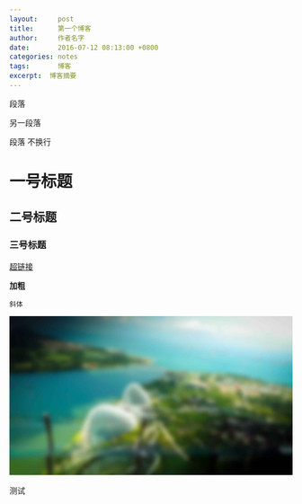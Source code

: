 ```yaml
---
layout:     post
title:      第一个博客
author:     作者名字
date:       2016-07-12 08:13:00 +0800
categories: notes
tags:       博客
excerpt:  博客摘要
---
```


段落

另一段落

段落
不换行

# 一号标题

## 二号标题

### 三号标题

[超链接](http://www.baidu.com)

**加粗**

``斜体``

![图片](/images/header-bg.jpg)

测试